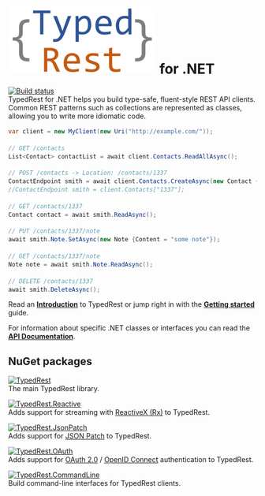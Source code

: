 # ![TypedRest](logo.svg) for .NET

[![Build status](https://img.shields.io/appveyor/ci/TypedRest/TypedRest-DotNet.svg)](https://ci.appveyor.com/project/TypedRest/TypedRest-DotNet)  
TypedRest for .NET helps you build type-safe, fluent-style REST API clients. Common REST patterns such as collections are represented as classes, allowing you to write more idiomatic code.

```csharp
var client = new MyClient(new Uri("http://example.com/"));

// GET /contacts
List<Contact> contactList = await client.Contacts.ReadAllAsync();

// POST /contacts -> Location: /contacts/1337
ContactEndpoint smith = await client.Contacts.CreateAsync(new Contact {Name = "Smith"});
//ContactEndpoint smith = client.Contacts["1337"];

// GET /contacts/1337
Contact contact = await smith.ReadAsync();

// PUT /contacts/1337/note
await smith.Note.SetAsync(new Note {Content = "some note"});

// GET /contacts/1337/note
Note note = await smith.Note.ReadAsync();

// DELETE /contacts/1337
await smith.DeleteAsync();
```

Read an **[Introduction](https://typedrest.net/introduction/)** to TypedRest or jump right in with the **[Getting started](https://typedrest.net/getting-started/dotnet/)** guide.

For information about specific .NET classes or interfaces you can read the **[API Documentation](https://dotnet.typedrest.net/)**.

## NuGet packages

[![TypedRest](https://img.shields.io/nuget/v/TypedRest.svg?label=TypedRest)](https://www.nuget.org/packages/TypedRest/)  
The main TypedRest library.

[![TypedRest.Reactive](https://img.shields.io/nuget/v/TypedRest.Reactive.svg?label=TypedRest.Reactive)](https://www.nuget.org/packages/TypedRest.Reactive/)  
Adds support for streaming with [ReactiveX (Rx)](http://reactivex.io/) to TypedRest.

[![TypedRest.JsonPatch](https://img.shields.io/nuget/v/TypedRest.JsonPatch.svg?label=TypedRest.JsonPatch)](https://www.nuget.org/packages/TypedRest.JsonPatch/)  
Adds support for [JSON Patch](http://jsonpatch.com/) to TypedRest.

[![TypedRest.OAuth](https://img.shields.io/nuget/v/TypedRest.OAuth.svg?label=TypedRest.OAuth)](https://www.nuget.org/packages/TypedRest.OAuth/)  
Adds support for [OAuth 2.0](https://oauth.net/2/) / [OpenID Connect](https://openid.net/connect/) authentication to TypedRest.

[![TypedRest.CommandLine](https://img.shields.io/nuget/v/TypedRest.CommandLine.svg?label=TypedRest.CommandLine)](https://www.nuget.org/packages/TypedRest.CommandLine/)  
Build command-line interfaces for TypedRest clients.
